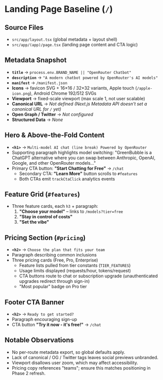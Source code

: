 # Landing Page Baseline (`/`)

## Source Files

- `src/app/layout.tsx` (global metadata + layout shell)
- `src/app/(app)/page.tsx` (landing page content and CTA logic)

## Metadata Snapshot

- **`title`** → `process.env.BRAND_NAME || "OpenRouter Chatbot"`
- **`description`** → `"A modern chatbot powered by OpenRouter's AI models"`
- **`manifest`** → `/manifest.json`
- **Icons** → favicon SVG + 16×16 / 32×32 variants, Apple touch (`/apple-icon.png`), Android Chrome 192/512 SVGs
- **Viewport** → fixed-scale viewport (max scale 1, not user scalable)
- **Canonical URL** → _Not defined (Next.js Metadata API doesn't set a canonical URL for `/` yet)_
- **Open Graph / Twitter** → _Not configured_
- **Structured Data** → _None_

## Hero & Above-the-Fold Content

- **`<h1>`** → `Multi-model AI chat (line break) Powered by OpenRouter`
- Supporting paragraph highlights model switching: "GreenBubble is a ChatGPT alternative where you can swap between Anthropic, OpenAI, Google, and other OpenRouter models…"
- Primary CTA button: **"Start Chatting for Free"** → `/chat`
  - Secondary CTA: **"Learn More"** button scrolls to `#features`
  - Both CTAs emit `trackCtaClick` analytics events

## Feature Grid (`#features`)

- Three feature cards, each `h3` + paragraph:
  1. **"Choose your model"** – links to `/models?tier=free`
  2. **"Stay in control of costs"**
  3. **"Set the vibe"**

## Pricing Section (`#pricing`)

- **`<h2>`** → `Choose the plan that fits your team`
- Paragraph describing common inclusions
- Three pricing cards (Free, Pro, Enterprise)
  - Feature lists pulled from tier constants (`TIER_FEATURES`)
  - Usage limits displayed (requests/hour, tokens/request)
  - CTA buttons route to chat or subscription upgrade (unauthenticated upgrades redirect through sign-in)
  - "Most popular" badge on Pro tier

## Footer CTA Banner

- **`<h2>`** → `Ready to get started?`
- Paragraph encouraging sign-up
- CTA button **"Try it now - it's free!"** → `/chat`

## Notable Observations

- No per-route metadata export, so global defaults apply.
- Lack of canonical / OG / Twitter tags leaves social previews unbranded.
- Viewport disallows user zoom, which may affect accessibility.
- Pricing copy references "teams"; ensure this matches positioning in Phase 2 refresh.
